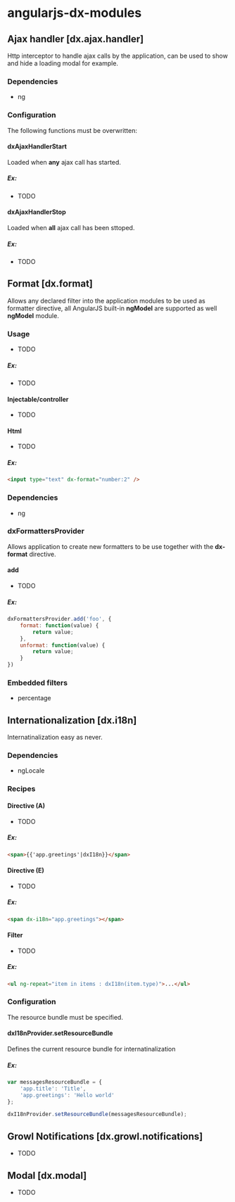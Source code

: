 angularjs-dx-modules
====================

## Ajax handler [dx.ajax.handler]

Http interceptor to handle ajax calls by the application, can be used to show and hide a loading modal for example.

### Dependencies

* ng

### Configuration

The following functions must be overwritten:

#### dxAjaxHandlerStart

Loaded when **any** ajax call has started.

##### Ex:

* TODO

#### dxAjaxHandlerStop

Loaded when **all** ajax call has been sttoped.

##### Ex:

* TODO

## Format [dx.format]

Allows any declared filter into the application modules to be used as formatter directive, all AngularJS built-in **ngModel** are supported as well **ngModel** module.

### Usage

* TODO

##### Ex:

* TODO

#### Injectable/controller

* TODO

#### Html

* TODO

##### Ex:

```html
<input type="text" dx-format="number:2" />
```

### Dependencies

* ng

### dxFormattersProvider

Allows application to create new formatters to be use together with the **dx-format** directive.

#### add

* TODO

##### Ex:

```js
dxFormattersProvider.add('foo', {
    format: function(value) {
        return value;
    },
    unformat: function(value) {
        return value;
    }
})
```

### Embedded filters

* percentage  

## Internationalization [dx.i18n]

Internatinalization easy as never.

### Dependencies

* ngLocale

### Recipes

#### Directive (A)

* TODO

##### Ex:

```html
<span>{{'app.greetings'|dxI18n}}</span>
```

#### Directive (E)

* TODO

##### Ex:

```html
<span dx-i18n="app.greetings"></span>
```

#### Filter

* TODO

##### Ex:

```html
<ul ng-repeat="item in items : dxI18n(item.type)">...</ul>
```

### Configuration

The resource bundle must be specified.

#### dxI18nProvider.setResourceBundle

Defines the current resource bundle for internatinalization

##### Ex:

```js
var messagesResourceBundle = {
	'app.title': 'Title',
	'app.greetings': 'Hello world'
};

dxI18nProvider.setResourceBundle(messagesResourceBundle);
```

## Growl Notifications [dx.growl.notifications]

* TODO

## Modal [dx.modal]

* TODO
